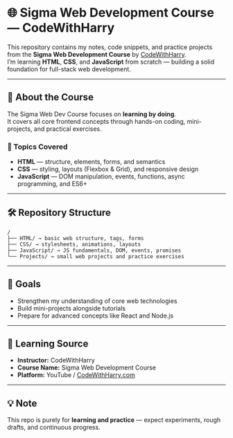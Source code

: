 # 🌐 Sigma Web Development Course — CodeWithHarry

This repository contains my notes, code snippets, and practice projects from the **Sigma Web Development Course** by [CodeWithHarry](https://www.codewithharry.com/).  
I’m learning **HTML**, **CSS**, and **JavaScript** from scratch — building a solid foundation for full-stack web development.

---

## 📘 About the Course
The Sigma Web Dev Course focuses on **learning by doing**.  
It covers all core frontend concepts through hands-on coding, mini-projects, and practical exercises.

### 🧩 Topics Covered
- **HTML** — structure, elements, forms, and semantics  
- **CSS** — styling, layouts (Flexbox & Grid), and responsive design  
- **JavaScript** — DOM manipulation, events, functions, async programming, and ES6+

---

## 🛠️ Repository Structure
```
/
├── HTML/ → basic web structure, tags, forms
├── CSS/ → stylesheets, animations, layouts
├── JavaScript/ → JS fundamentals, DOM, events, promises
└── Projects/ → small web projects and practice exercises

```


---

## 🚀 Goals
- Strengthen my understanding of core web technologies  
- Build mini-projects alongside tutorials  
- Prepare for advanced concepts like React and Node.js

---

## 🧠 Learning Source
- **Instructor:** CodeWithHarry  
- **Course Name:** Sigma Web Development Course  
- **Platform:** YouTube / [CodeWithHarry.com](https://www.codewithharry.com/)

---

## 💡 Note
This repo is purely for **learning and practice** — expect experiments, rough drafts, and continuous progress.
